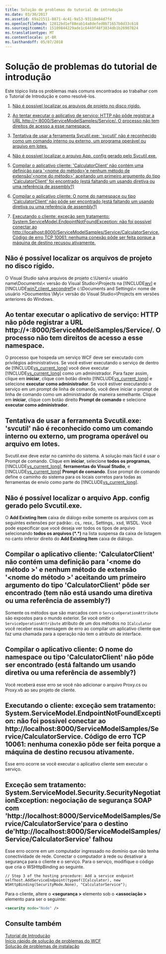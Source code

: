 ```yaml
---
title: Solução de problemas do tutorial de introdução
ms.date: 03/30/2017
ms.assetid: 69a21511-0871-4c41-9a53-93110e84d7fd
ms.openlocfilehash: 12812bd1ef88eab14a8defed0b71657b0d33c618
ms.sourcegitcommit: 15109844229ade1c6449f48f3834db1b26907824
ms.translationtype: MT
ms.contentlocale: pt-BR
ms.lasthandoff: 05/07/2018
---
```

# <a name="troubleshooting-the-getting-started-tutorial"></a>Solução de problemas do tutorial de introdução
Este tópico lista os problemas mais comuns encontrados ao trabalhar com o Tutorial de Introdução e como resolvê-los.  
  
1.  [Não é possível localizar os arquivos de projeto no disco rígido.](../../../docs/framework/wcf/troubleshooting-the-getting-started-tutorial.md#BKMK_q1)  
  
2.  [Ao tentar executar o aplicativo de serviço: HTTP não pôde registrar a URL http://+:8000/ServiceModelSamples/Service/. O processo não tem direitos de acesso a esse namespace.](../../../docs/framework/wcf/troubleshooting-the-getting-started-tutorial.md#BKMK_q2)  
  
3.  [Tentativa de usar a ferramenta Svcutil.exe: 'svcutil' não é reconhecido como um comando interno ou externo, um programa operável ou arquivo em lotes.](../../../docs/framework/wcf/troubleshooting-the-getting-started-tutorial.md#BKMK_q3)  
  
4.  [Não é possível localizar o arquivo App. config gerado pelo Svcutil.exe.](../../../docs/framework/wcf/troubleshooting-the-getting-started-tutorial.md#BKMK_q4)  
  
5.  [Compilar o aplicativo cliente: 'CalculatorClient' não contém uma definição para '&lt;nome do método&gt;'e nenhum método de extensão'&lt;nome do método&gt;' aceitando um primeiro argumento do tipo 'CalculatorClient' foi encontrado (está faltando um usando diretiva ou uma referência de assembly?)](../../../docs/framework/wcf/troubleshooting-the-getting-started-tutorial.md#BKMK_q5)  
  
6.  [Compilar o aplicativo cliente: O nome do namespace ou tipo 'CalculatorClient' não pôde ser encontrado (está faltando um usando diretiva ou uma referência de assembly?)](../../../docs/framework/wcf/troubleshooting-the-getting-started-tutorial.md#BKMK_q6)  
  
7.  [Executando o cliente: exceção sem tratamento: System.ServiceModel.EndpointNotFoundException: não foi possível conectar ao http://localhost:8000/ServiceModelSamples/Service/CalculatorService. Código de erro TCP 10061: nenhuma conexão pôde ser feita porque a máquina de destino recusou ativamente.](../../../docs/framework/wcf/troubleshooting-the-getting-started-tutorial.md#BKMK_q7)  
  
<a name="BKMK_q1"></a>   
## <a name="i-am-unable-to-find-the-project-files-on-my-hard-drive"></a>Não é possível localizar os arquivos de projeto no disco rígido.  
 O Visual Studio salva arquivos de projeto c:\Users\\< usuário name\Documents\\< versão do Visual Studio\>\Projects na [!INCLUDE[wv](../../../includes/wv-md.md)] e [!INCLUDE[win7_client_secondref](../../../includes/win7-client-secondref-md.md)]e c:\Documents and Settings\\< nome de usuário \>Documentos \My\\< versão do Visual Studio\>\Projects em versões anteriores do Windows.  
  
<a name="BKMK_q2"></a>   
## <a name="attempting-to-run-the-service-application-http-could-not-register-url-http8000servicemodelsamplesservice-your-process-does-not-have-access-rights-to-this-namespace"></a>Ao tentar executar o aplicativo de serviço: HTTP não pôde registrar a URL http://+:8000/ServiceModelSamples/Service/. O processo não tem direitos de acesso a esse namespace.  
 O processo que hospeda um serviço WCF deve ser executado com privilégios administrativos. Se você estiver executando o serviço de dentro de [!INCLUDE[vs_current_long](../../../includes/vs-current-long-md.md)] você deve executar [!INCLUDE[vs_current_long](../../../includes/vs-current-long-md.md)] como um administrador. Para fazer assim, clique em **iniciar**, clique com botão direito [!INCLUDE[vs_current_long](../../../includes/vs-current-long-md.md)] e selecione **executar como administrador**. Se você estiver executando o serviço em um prompt de linha de comando, você deve iniciar o prompt de linha de comando como um administrador de maneira semelhante. Clique em **iniciar**, clique com botão direito **Prompt de comando** e selecione **executar como administrador**.  
  
<a name="BKMK_q3"></a>   
## <a name="attempting-to-use-the-svcutilexe-tool-svcutil-is-not-recognized-as-an-internal-or-external-command-operable-program-or-batch-file"></a>Tentativa de usar a ferramenta Svcutil.exe: 'svcutil' não é reconhecido como um comando interno ou externo, um programa operável ou arquivo em lotes.  
 Svcutil.exe deve estar no caminho do sistema. A solução mais fácil é usar o Prompt de comando. Clique em **iniciar**, selecione **todos os programas**, [!INCLUDE[vs_current_long](../../../includes/vs-current-long-md.md)], **ferramentas do Visual Studio**, e [!INCLUDE[vs_current_long](../../../includes/vs-current-long-md.md)] **Prompt de comando**. Esse prompt de comando define o caminho do sistema para os locais corretos para todas as ferramentas de envio como parte do [!INCLUDE[vs_current_long](../../../includes/vs-current-long-md.md)].  
  
<a name="BKMK_q4"></a>   
## <a name="unable-to-find-the-appconfig-file-generated-by-svcutilexe"></a>Não é possível localizar o arquivo App. config gerado pelo Svcutil.exe.  
 O **Add Existing Item** caixa de diálogo exibe somente os arquivos com as seguintes extensões por padrão:. cs,. resx,. Settings,. xsd, WSDL. Você pode especificar que você deseja ver todos os tipos de arquivo selecionando **todos os arquivos (\*.\*)**  na lista suspensa da caixa de listagem no canto inferior direito do **Add Existing Item** caixa de diálogo.  
  
<a name="BKMK_q5"></a>   
## <a name="compiling-the-client-application-calculatorclient-does-not-contain-a-definition-for-method-name-and-no-extension-method-method-name-accepting-a-first-argument-of-type-calculatorclient-could-be-found-are-you-missing-a-using-directive-or-an-assembly-reference"></a>Compilar o aplicativo cliente: 'CalculatorClient' não contém uma definição para '\<nome do método >' e nenhum método de extensão '\<nome do método >' aceitando um primeiro argumento do tipo 'CalculatorClient' pôde ser encontrado (tem não está usando uma diretiva ou uma referência de assembly?)  
 Somente os métodos que são marcados com o `ServiceOperationAttribute` são expostos para o mundo exterior. Se você omitir o `ServiceOperationAttribute` atributo de um dos métodos no `ICalculator` você receber essa mensagem de erro ao compilar um aplicativo cliente que faz uma chamada para a operação não tem o atributo de interface.  
  
<a name="BKMK_q6"></a>   
## <a name="compiling-the-client-application-the-type-or-namespace-name-calculatorclient-could-not-be-found-are-you-missing-a-using-directive-or-an-assembly-reference"></a>Compilar o aplicativo cliente: O nome do namespace ou tipo 'CalculatorClient' não pôde ser encontrado (está faltando um usando diretiva ou uma referência de assembly?)  
 Você receberá esse erro se você não adicionar o arquivo Proxy.cs ou Proxy.vb ao seu projeto de cliente.  
  
<a name="BKMK_q7"></a>   
## <a name="running-the-client-unhandled-exception-systemservicemodelendpointnotfoundexception-could-not-connect-to-httplocalhost8000servicemodelsamplesservicecalculatorservice-tcp-error-code-10061-no-connection-could-be-made-because-the-target-machine-actively-refused-it"></a>Executando o cliente: exceção sem tratamento: System.ServiceModel.EndpointNotFoundException: não foi possível conectar ao http://localhost:8000/ServiceModelSamples/Service/CalculatorService. Código de erro TCP 10061: nenhuma conexão pôde ser feita porque a máquina de destino recusou ativamente.  
 Esse erro ocorre se você executar o aplicativo cliente sem executar o serviço.  
  
<a name="BKMK_q8"></a>   
## <a name="unhandled-exception-systemservicemodelsecuritysecuritynegotiationexception-soap-security-negotiation-with-httplocalhost8000servicemodelsamplesservicecalculatorservice-for-target-httplocalhost8000servicemodelsamplesservicecalculatorservice-failed"></a>Exceção sem tratamento: System.ServiceModel.Security.SecurityNegotiationException: negociação de segurança SOAP com 'http://localhost:8000/ServiceModelSamples/Service/CalculatorService'para o destino de'http://localhost:8000/ServiceModelSamples/Service/CalculatorService' falhou  
 Esse erro ocorre em um computador ingressado no domínio que não tenha conectividade de rede. Conectar o computador à rede ou desativar a segurança para o cliente e o serviço. Para o serviço, modifique o código que cria o WSHttpBinding ao seguinte.  
  
```  
// Step 3 of the hosting procedure: Add a service endpoint  
selfhost.AddServiceEndpoint(typeof(ICalculator), new WSHttpBinding(SecurityMode.None), "CalculatorService");  
```  
  
 Para o cliente, altere o  **\<segurança >** elemento sob o  **\<associação >** elemento para ser o seguinte:  
  
```xml  
<security mode="Node" />  
```  
  
## <a name="see-also"></a>Consulte também  
 [Tutorial de Introdução](../../../docs/framework/wcf/getting-started-tutorial.md)  
 [Início rápido de solução de problemas do WCF](../../../docs/framework/wcf/wcf-troubleshooting-quickstart.md)  
 [Solução de problemas de instalação](../../../docs/framework/wcf/troubleshooting-setup-issues.md)

